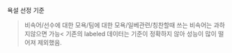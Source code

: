 욕설 선정 기준
>비속어/선수에 대한 모욕/팀에 대한 모욕/일베관련/칭찬할때 쓰는 비속어는 과하지않으면 가능<
기존의 labeled 데이터는 기준이 정확하지 않아 성능이 많이 떨어져 제외했음.
